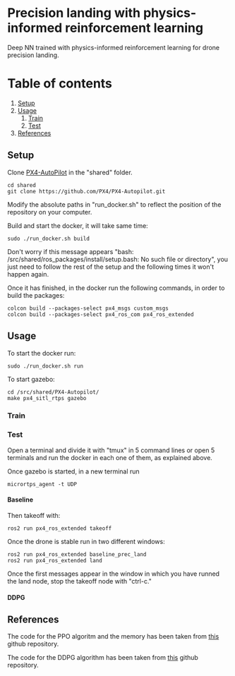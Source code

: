 # Precision landing with physics-informed reinforcement learning
Deep NN trained with physics-informed reinforcement learning for drone precision landing.

# Table of contents
1. [Setup](#setup)
2. [Usage](#usage)
    1. [Train](#train)
    2. [Test](#test)
3. [References](#references)

## Setup <a name="setup"></a>
Clone [PX4-AutoPilot](https://github.com/PX4/PX4-Autopilot) in the "shared" folder.
```
cd shared
git clone https://github.com/PX4/PX4-Autopilot.git
```

Modify the absolute paths in "run_docker.sh" to reflect the position of the repository on your computer.

Build and start the docker, it will take same time:
```
sudo ./run_docker.sh build
```

Don't worry if this message appears "bash: /src/shared/ros_packages/install/setup.bash: No such file or directory", you just need to follow the rest of the setup and the following times it won't happen again.

Once it has finished, in the docker run the following commands, in order to build the packages:
```
colcon build --packages-select px4_msgs custom_msgs
colcon build --packages-select px4_ros_com px4_ros_extended
```

## Usage <a name="usage"></a>
To start the docker run:
```
sudo ./run_docker.sh run
```

To start gazebo:
```
cd /src/shared/PX4-Autopilot/
make px4_sitl_rtps gazebo
```

### Train <a name="train"></a>

### Test <a name="test"></a>
Open a terminal and divide it with "tmux" in 5 command lines or open 5 terminals and run the docker in each one of them, as explained above.

Once gazebo is started, in a new terminal run 
```
micrortps_agent -t UDP
```

#### Baseline
Then takeoff with:
```
ros2 run px4_ros_extended takeoff
```

Once the drone is stable run in two different windows:
```
ros2 run px4_ros_extended baseline_prec_land
ros2 run px4_ros_extended land
```

Once the first messages appear in the window in which you have runned the land node, stop the takeoff node with "ctrl-c."

#### DDPG

## References <a name="references"></a>
The code for the PPO algoritm and the memory has been taken from [this](https://github.com/ikostrikov/pytorch-a2c-ppo-acktr-gail) github repository.

The code for the DDPG algorithm has been taken from [this](https://github.com/vy007vikas/PyTorch-ActorCriticRL) github repository.
